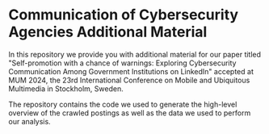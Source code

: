 # Communication of Cybersecurity Agencies Additional Material

In this repository we provide you with additional material for our paper titled "Self-promotion with a chance of warnings: Exploring Cybersecurity Communication Among Government Institutions on LinkedIn" accepted at MUM 2024, the 23rd International Conference on Mobile and Ubiquitous Multimedia in Stockholm, Sweden.

The repository contains the code we used to generate the high-level overview of the crawled postings as well as the data we used to perform our analysis.
